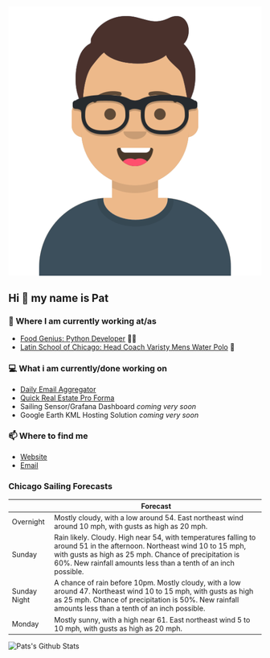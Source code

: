 [![Social banner for p-j-falconer](https://raw.githubusercontent.com/P-J-FALCONER/P-J-FALCONER/master/assets/avataaars.svg)](https://patfalconer.com/)
## Hi :wave: my name is Pat

### 💼 Where I am currently working at/as
- [Food Genius: Python Developer](https://getfoodgenius.com/) 🍔🐍
- [Latin School of Chicago: Head Coach Varisty Mens Water Polo](https://www.latinschool.org/) 🤽


### 💻 What i am currently/done working on
 - [Daily Email Aggregator](https://github.com/P-J-FALCONER/dott_daily_mail)
 - [Quick Real Estate Pro Forma](https://github.com/P-J-FALCONER/henry)
 - Sailing Sensor/Grafana Dashboard *coming very soon*
 - Google Earth KML Hosting Solution *coming very soon*

### 📫 Where to find me
 - [Website](https://patfalconer.com/)
 - [Email](mailto:patrick.j.falconer@gmail.com)


### Chicago Sailing Forecasts
|   | Forecast  |
|---|---|
| Overnight | Mostly cloudy, with a low around 54. East northeast wind around 10 mph, with gusts as high as 20 mph. |
| Sunday | Rain likely. Cloudy. High near 54, with temperatures falling to around 51 in the afternoon. Northeast wind 10 to 15 mph, with gusts as high as 25 mph. Chance of precipitation is 60%. New rainfall amounts less than a tenth of an inch possible. |
| Sunday Night | A chance of rain before 10pm. Mostly cloudy, with a low around 47. Northeast wind 10 to 15 mph, with gusts as high as 25 mph. Chance of precipitation is 50%. New rainfall amounts less than a tenth of an inch possible. |
| Monday | Mostly sunny, with a high near 61. East northeast wind 5 to 10 mph, with gusts as high as 20 mph. |

![Pats's Github Stats](https://github-readme-stats.vercel.app/api?username=p-j-falconer&show_icons=true&theme=radical)
